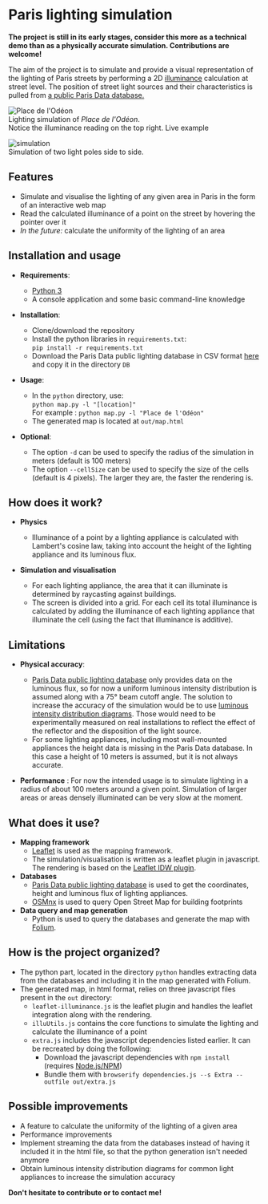 # Paris lighting simulation

**The project is still in its early stages, consider this more as a technical demo than as a physically accurate simulation. Contributions are welcome!**

The aim of the project is to simulate and provide a visual representation of the lighting of Paris streets by performing a 2D [illuminance](https://en.wikipedia.org/wiki/Illuminance) calculation at street level.
The position of street light sources and their characteristics is pulled from [a public Paris Data database.](https://opendata.paris.fr/explore/dataset/eclairage-public)

![Place de l'Odéon](https://i.imgur.com/acGlfRh.gif)  
Lighting simulation of *Place de l'Odéon*.  
Notice the illuminance reading on the top right. Live example

![simulation](https://i.imgur.com/c9CXBRb.gif)  
Simulation of two light poles side to side.

## Features  

* Simulate and visualise the lighting of any given area in Paris in the form of an interactive web map
* Read the calculated illuminance of a point on the street by hovering the pointer over it
* *In the future:* calculate the uniformity of the lighting of an area

## Installation and usage
* **Requirements**:
    * [Python 3](https://www.python.org/downloads/)
    * A console application and some basic command-line knowledge

* **Installation**:
    * Clone/download the repository 
    * Install the python libraries in ```requirements.txt```:  
    ```pip install -r requirements.txt```
    * Download the Paris Data public lighting database in CSV format [here](https://opendata.paris.fr/explore/dataset/eclairage-public/download/?format=csv&timezone=Europe/Berlin&lang=fr&use_labels_for_header=true&csv_separator=%3B) and copy it in the directory ```DB```

* **Usage**:
    * In the ```python``` directory, use:  
    ```python map.py -l "[location]"```  
    For example : ```python map.py -l "Place de l'Odéon"```
    * The generated map is located at ```out/map.html```

* **Optional**:
    * The option ```-d``` can be used to specify the radius of the simulation in meters (default is 100 meters)  
    * The option ```--cellSize``` can be used to specify the size of the cells (default is 4 pixels). The larger they are, the faster the rendering is.  


## How does it work?

* **Physics**
    * Illuminance of a point by a lighting appliance is calculated with Lambert's cosine law, taking into account the height of the lighting appliance and its luminous flux. 

* **Simulation and visualisation**
    * For each lighting appliance, the area that it can illuminate is determined by raycasting against buildings.  
    * The screen is divided into a grid. For each cell its total illuminance is calculated by adding the illuminance of each lighting appliance that illuminate the cell (using the fact that illuminance is additive).

## Limitations

* **Physical accuracy**:
    * [Paris Data public lighting database](https://opendata.paris.fr/explore/dataset/eclairage-public) only provides data on the luminous flux, so for now a uniform luminous intensity distribution is assumed along with a 75° beam cutoff angle. The solution to increase the accuracy of the simulation would be to use [luminous intensity distribution diagrams](https://iarc.uncg.edu/elight/learn/design/lc_sub/photodis.html). Those would need to be experimentally measured on real installations to reflect the effect of the reflector and the disposition of the light source.
    * For some lighting appliances, including most wall-mounted appliances the height data is missing in the Paris Data database. In this case a height of 10 meters is assumed, but it is not always accurate.

* **Performance** : For now the intended usage is to simulate lighting in a radius of about 100 meters around a given point. Simulation of larger areas or areas densely illuminated can be very slow at the moment.

## What does it use?

* **Mapping framework**
    * [Leaflet](https://github.com/Leaflet/Leaflet) is used as the mapping framework.  
    * The simulation/visualisation is written as a leaflet plugin in javascript. The rendering is based on the [Leaflet IDW plugin](https://github.com/spatialsparks/Leaflet.idw).
* **Databases**
    * [Paris Data public lighting database](https://opendata.paris.fr/explore/dataset/eclairage-public) is used to get the coordinates, height and luminous flux of lighting appliances.
    * [OSMnx](https://osmnx.readthedocs.io/en/stable) is used to query Open Street Map for building footprints
* **Data query and map generation**
    * Python is used to query the databases and generate the map with [Folium](https://github.com/python-visualization/folium).

## How is the project organized?

* The python part, located in the directory ```python``` handles extracting data from the databases and including it in the map generated with Folium.
* The generated map, in html format, relies on three javascript files present in the ```out``` directory:
    * ```leaflet-illuminance.js``` is the leaflet plugin and handles the leaflet integration along with the rendering.
    * ```illuUtils.js``` contains the core functions to simulate the lighting and calculate the illuminance of a point
    * ```extra.js``` includes the javascript dependencies listed earlier. It can be recreated by doing the following:
        * Download the javascript dependencies with ```npm install``` (requires [Node.js/NPM](https://docs.npmjs.com/downloading-and-installing-node-js-and-npm))
        * Bundle them with ```browserify dependencies.js --s Extra --outfile out/extra.js```

## Possible improvements

* A feature to calculate the uniformity of the lighting of a given area
* Performance improvements
* Implement streaming the data from the databases instead of having it included it in the html file, so that the python generation isn't needed anymore
* Obtain luminous intensity distribution diagrams for common light appliances to increase the simulation accuracy

**Don't hesitate to contribute or to contact me!**